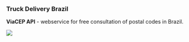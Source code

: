 ### Truck Delivery Brazil

**ViaCEP API** - webservice for free consultation of postal codes in Brazil.

![](https://raw.githubusercontent.com/patriciafelixx/Hacktoberfest-2020/master/Javascript/TruckDeliveryBR/assets/img/demo.gif)